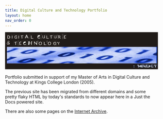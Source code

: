 ```yaml
---
title: Digital Culture and Technology Portfolio
layout: home
nav_order: 0
---
```


![](images/titles/header.jpg)

Portfolio submitted in support of my Master of Arts in Digital Culture and Technology at Kings College London (2005).

The previous site has been migrated from different domains and some pretty flaky HTML by today's standards to now appear here in a Just the Docs powered site.

There are also some pages on the [Internet Archive](https://web.archive.org/web/*/digital.nomadicvisionary.co.uk*).
